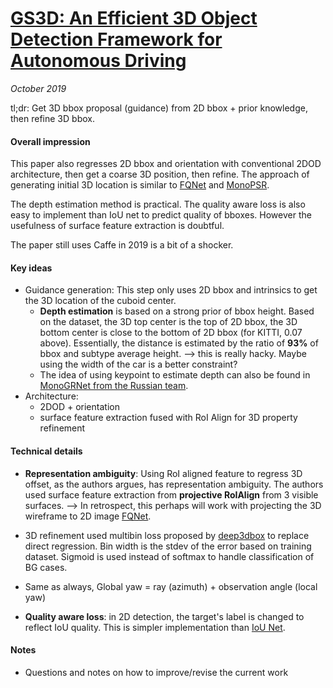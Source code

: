 # [GS3D: An Efficient 3D Object Detection Framework for Autonomous Driving](https://arxiv.org/abs/1903.10955)

_October 2019_

tl;dr: Get 3D bbox proposal (guidance) from 2D bbox + prior knowledge, then refine 3D bbox. 

#### Overall impression
This paper also regresses 2D bbox and orientation with conventional 2DOD architecture, then get a coarse 3D position, then refine. The approach of generating initial 3D location is similar to [FQNet](fqnet.md) and [MonoPSR](monopsr.md).

The depth estimation method is practical. The quality aware loss is also easy to implement than IoU net to predict quality of bboxes. However the usefulness of surface feature extraction is doubtful. 

The paper still uses Caffe in 2019 is a bit of a shocker. 


#### Key ideas
- Guidance generation: This step only uses 2D bbox and intrinsics to get the 3D location of the cuboid center.
	- **Depth estimation** is based on a strong prior of bbox height. Based on the dataset, the 3D top center is the top of 2D bbox, the 3D bottom center is close to the bottom of 2D bbox (for KITTI, 0.07 above). Essentially, the distance is estimated by the ratio of **93%** of bbox and subtype average height. --> this is really hacky. Maybe using the width of the car is a better constraint?
	- The idea of using keypoint to estimate depth can also be found in [MonoGRNet from the Russian team](monogrnet_russian.md).
- Architecture: 
	- 2DOD + orientation
	- surface feature extraction fused with RoI Align for 3D property refinement


#### Technical details
- **Representation ambiguity**: Using RoI aligned feature to regress 3D offset, as the authors argues, has representation ambiguity. The authors used surface feature extraction from **projective RoIAlign** from 3 visible surfaces. --> In retrospect, this perhaps will work with projecting the 3D wireframe to 2D image [FQNet](fqnet.md).
- 3D refinement used multibin loss proposed by [deep3dbox](deep3dbox.md) to replace direct regression. Bin width is the stdev of the error based on training dataset. Sigmoid is used instead of softmax to handle classification of BG cases. 

- Same as always, Global yaw = ray (azimuth) + observation angle (local yaw)
- **Quality aware loss**: in 2D detection, the target's label is changed to reflect IoU quality. This is simpler implementation than [IoU Net](iou_net.md).

#### Notes
- Questions and notes on how to improve/revise the current work  

